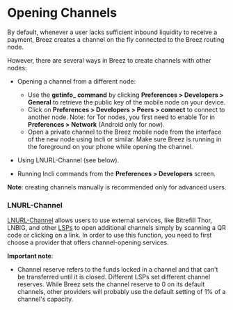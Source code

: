 # Opening Channels

By default, whenever a user lacks sufficient inbound liquidity to receive a payment, Breez creates a channel on the fly connected to the Breez routing node. 

However, there are several ways in Breez to create channels with other nodes:
* Opening a channel from a different node:
   * Use the **getinfo_ command** by clicking **Preferences > Developers > General** to retrieve the public key of the mobile node on your device.
   * Click on **Preferences > Developers > Peers > connect** to connect to another node. Note: for Tor nodes, you first need to enable Tor in **Preferences > Network** (Android only for now).
   * Open a private channel to the Breez mobile node from the interface of the new node using lncli or similar. Make sure Breez is running in the foreground on your phone while opening the channel.
   
* Using LNURL-Channel (see below).

* Running lncli commands from the **Preferences > Developers** screen.

**Note**: creating channels manually is recommended only for advanced users.

### LNURL-Channel
[LNURL-Channel](https://github.com/btcontract/lnurl-rfc/blob/master/lnurl-channel.md) allows users to use external services, like Bitrefill Thor, LNBIG, and other [LSPs](https://medium.com/breez-technology/introducing-lightning-service-providers-fe9fb1665d5f) to open additional channels simply by scanning a QR code or clicking on a link. In order to use this function, you need to first choose a provider that offers channel-opening services.

**Important note**:
* Channel reserve refers to the funds locked in a channel and that can't be transferred until it is closed. Different LSPs set different channel reserves.  While Breez sets the channel reserve to 0 on its default channels, other providers will probably use the default setting of 1% of a channel's capacity.
